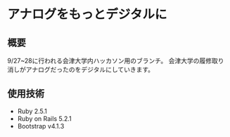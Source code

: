 # アナログをもっとデジタルに
## 概要
9/27~28に行われる会津大学内ハッカソン用のブランチ。
会津大学の履修取り消しがアナログだったのをデジタルにしていきます。

## 使用技術
- Ruby 2.5.1
- Ruby on Rails 5.2.1
- Bootstrap v4.1.3
